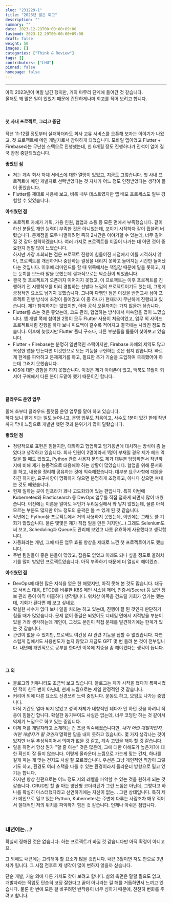 ```yaml
---
slug: "231229-1"
title: "2023년 짧은 회고"
description: ""
summary: ""
date: 2023-12-29T00:00:00+09:00
lastmod: 2023-12-29T00:00:00+09:00
draft: false
weight: 50
images: []
categories: ["Think & Review"]
tags: []
contributors: ["LHU"]
pinned: false
homepage: false
---
```


---

아직 2023년이 며칠 남긴 했지만, 거의 마무리 단계에 들어간 것 같습니다.  
올해도 꽤 많은 일이 있었기 때문에 간단하게나마 회고를 적어 보려고 합니다.

<br>

#### 첫 사내 프로젝트, 그리고 중단

작년 11-12월 정도부터 실패하더라도 회사 고유 서비스를 오픈해 보자는 이야기가 나왔고, 첫 프로젝트에 메인 개발자로서 참여하게 되었습니다. 모바일 앱이었고 Flutter + Firebase라는 무난한 스택으로 진행했는데, 한 6개월 정도 진행하다가 진척이 없어 결국 잠정 중단되었습니다.

**좋았던 점**

- 저는 계속 회사 자체 서비스에 대한 열망이 있었고, 지금도 그렇습니다. 첫 사내 프로젝트에 메인 개발자로 선택받았다는 것 자체가 어느 정도 인정받았다는 생각이 들어 좋았습니다.
- Flutter를 제대로 사용해 보고, 비록 내부 테스트였지만 앱 배포 프로세스도 일부 경험할 수 있었습니다.

**아쉬웠던 점**

- 프로젝트 자체가 기획, 가용 인원, 협업과 소통 등 모든 면에서 부족했습니다. 같이 하신 분들도 개인 능력이 부족한 것은 아니었는데, 꼬이기 시작하자 같이 휩쓸려 버렸습니다. 문제점을 모두 나열하려면 족히 2시간은 이야기할 수 있는데, 너무 길어질 것 같아 생략하겠습니다. 여러 가지로 프로젝트를 이끌어 나가는 데 어떤 것이 중요한지 정말 많이 느꼈습니다.  
  하지만 가장 후회되는 점은 프로젝트 진행이 힘들어진 시점에서 이를 지적하지 않아, 프로젝트를 개선하거나 중단하는 결정을 내리지 못하고 늘어지는 시간만 늘어났다는 것입니다. 이후에 리마인드를 할 때 위쪽에서는 책임감 때문에 말을 못하고, 저는 눈치를 보느라 말을 못했는데 결과적으로는 악순환이 되었습니다.
- 결국 첫 프로젝트가 오픈까지 이어지지 못했고, 이 프로젝트는 이후 프로젝트를 진행하기 전 시행착오를 미리 경험하는 선발대 느낌의 프로젝트이기도 했는데, 그렇게 긍정적인 요소도 남기지 못했습니다. 그나마 다행인 점은 이것을 반면교사 삼아 프로젝트 진행 방식에 조정이 들어갔고 이 중 하나가 현재까지 무난하게 진행되고 있습니다. 제가 참여하지는 않았지만, 아마 공식 오픈까지는 가지 않을까 싶습니다.
- Flutter를 쓰는 것은 좋았는데, 코드 관리, 협업하는 방식에서 미숙함을 많이 느꼈습니다. 앱 개발 쪽에 참여한 2명이 모두 Flutter 사용이 처음이었고, 업무 외 사이드 프로젝트처럼 진행을 하다 보니 피드백이 갈수록 적어지고 결국에는 사라진 점도 컸습니다. 이후에 늦었지만 Flutter 폴더 구조나, 다른 부분들을 틈틈이 찾아보고 있습니다.
- Flutter + Firebase는 분명히 일반적인 스택이지만, Firebase 자체의 제약도 많고 복잡한 앱을 만든다면 이것만으로 모든 기능을 구현하는 것은 쉽지 않습니다. 빠르게 한계를 파악하고 문제제기를 하고, 필요한 추가 기술을 도입하여 극복했어야 하는데 그러지 못했습니다.
- iOS에 대한 경험을 하지 못했습니다. 이것은 제가 아이폰이 없고, 맥북도 11월이 되서야 구매해서 다른 분이 도맡아 했기 때문이긴 합니다.

<br>

#### 클라우드 운영 업무

올해 초부터 클라우드 플랫폼 운영 업무를 맡아 하고 있습니다.  
하다 보니 맡게 되는 일도 늘어나고, 운영 업무도 처음이고, 사수도 1분이 있긴 한데 작년까지 막내 느낌으로 개발만 했던 것과 분위기가 많이 달랐습니다.

**좋았던 점**

- 정량적으로 표현은 힘들지만, 대화하고 협업하고 임기응변에 대처하는 방식이 좀 늘었다고 생각하고 있습니다. 회사 인원이 2명이라서 1명이 부재일 경우 제가 헤드 역할을 할 때도 있었고, Python 관련 사용자 문의도 제가 대부분 담당하면서 작년까지에 비해 제가 능동적으로 대응해야 하는 상황이 많았습니다. 협업을 위해 문서화를 하고, 내용을 정리해 공유하는 것에 익숙해졌습니다. 대부분 요구사항에 대응을 하긴 하지만, 요구사항이 명확하지 않으면 분명하게 조정하고, 아니다 싶으면 쳐내는 것도 배웠습니다.
- 현재 일하는 곳이 인프라가 꽤나 고도화되어 있는 편입니다. 특히 이번에 Kubernetes와 Elasticsearch 등 DevOps 업무를 직접 접하게 되면서 많이 배웠습니다. 이전에는 이론을 알아도 무언가 두리뭉실해서 와 닿지 않았는데, 물론 아직 모르는 부분도 많지만 어느 정도의 윤곽은 볼 수 있게 된 것 같습니다.
- 작년에는 Python을 프로젝트에서 거의 사용하지 못했는데, 이번에는 그래도 쓸 기회가 많았습니다. 물론 몇몇은 제가 직접 일을 만든 거지만(...) 그래도 Selenium도 써 보고, Scheduling과 Queue도 관리해 보았고 나름 유효하게 사용했다고 생각합니다.
- 자동화라는 개념, 그에 따른 업무 효율 향상을 제대로 느낀 첫 프로젝트이기도 했습니다.
- 주변 팀원들이 좋은 분들이 많았고, 잡음도 없었고 이래도 되나 싶을 정도로 올려치기를 많이 받았던 프로젝트였습니다. 아직 부족하기 때문에 더 열심히 해야겠죠.

**아쉬웠던 점**

- DevOps에 대한 많은 지식을 얻은 한 해였지만, 아직 못해 본 것도 많습니다.
  대규모 서비스 대응, ETCD를 비롯한 K8S 메인 시스템 제어, 인증서/Secret 등 보안 정보 관리 등이 아직 미흡하다 생각됩니다. 위치상 이쪽을 건드릴 기회가 없기는 했는데, 기회가 된다면 해 보고 싶네요.
- 확실한 사수가 없다 보니 일을 처리는 하고 있는데, 진행이 잘 된 것인지 판단하기 힘들 때가 많았습니다. 문제 없이 종결은 되었어도 디테일 면에서 지적받을 부분이 있을 거라 생각하는데 개인이, 그것도 본인이 직접 문제를 발견하기에는 한계가 있는 것 같습니다.
- 관련이 없을 수 있지만, 프로젝트 여건상 AI 관련 기능을 접할 수 없었습니다. 자연스럽게 집에서도 사용빈도가 높지 않았고 지금도 GPT 몇 번 돌려 본 것이 전부입니다. 내년에 개인적으로 공부를 한다면 이쪽에 치중을 좀 해야겠다는 생각이 듭니다.

<br>

#### 그 외

- 블로그와 커뮤니티도 조금씩 보고 있습니다. 블로그는 제가 시작을 했다가 폭파시켰던 적이 한두 번이 아닌데, 현재 느낌으로는 제일 안정적인 것 같습니다.
- 커리어 외에 다른 요소도 신경쓰려 노력 중입니다. 운동도 하고, 모임도 나가는 중입니다.  
  아직 기간도 얼마 되지 않았고 성격 자체가 내향적인 데다가 안 하던 것을 하려니 적응이 힘들긴 합니다. 확실한 동기부여도 사실은 없는데, 너무 코딩만 하는 것 같아서 억제기 느낌으로 하고 있는 중입니다.
- 이제 저를 개발자라고 소개하는 건 조금 익숙해졌습니다만, _내가 어떤 개발자인지, 어떤 개발자가 될 것인지_ 명확한 답을 내지 못하고 있습니다. 몇 가지 생각나는 것이 있지만 너무 추상적이어서 의미가 없을 것 같고, 계속 고민을 해야 할 것 같습니다.
- 일을 하면서 항상 뭔가 "할 줄 아는" 것은 많은데, 그에 대한 이해도가 높은가?에 대한 확신이 잘 들지 않습니다. 이렇게 올라운더 느낌으로 가는게 맞는 건지, 하나를 깊게 파는 게 맞는 건지도 사실 잘 모르겠습니다. 우선은 그냥 개인적인 직감이 그렇기도 하고, 환경도 여러 스택을 다를 수 있는 환경이라서 올라운더 방향으로 밀고 있기는 합니다.  
  하지만 항상 한편으로는 어느 정도 저의 레벨을 파악할 수 있는 것을 원하게 되는 것 같습니다. CRUD만 할 줄 아는 양산형 코더라던가 그런 느낌은 아닌데, 그렇다고 하나를 확실히 마스터했다라고 선언하기에는 자신이 없는... 그런 상태입니다. 특히 제가 메인으로 밀고 있는 Python, Kubernetes는 주변에 다루는 사람조차 매우 적어서 절대적인 저의 위치를 파악하기 힘든 것 같습니다. 언제나 아쉬운 점입니다.

<br>

### 내년에는...?

확실히 정해진 것은 없습니다. 하는 프로젝트가 바뀔 것 같습니다만 아직 확정이 아니고요.

그 외에도 내년에는 고려해야 할 요소가 많을 것입니다. 내년 3월이면 저도 만으로 3년차가 됩니다. 그 시점 전후로 제 생각이 많이 변하지 않을까 싶습니다.

단순 개발, 기술 외에 다른 가치도 찾아 보려고 합니다. 삶의 측면은 말할 필요도 없고, 개발자라는 직업도 단순히 코딩 잘한다고 끝이 아니라는 걸 해를 거듭하면서 느끼고 있습니다. 물론 한 번에 모든 걸 바꾸려면 반작용이 너무 심하기 때문에, 천천히 변화를 주려고 합니다.

